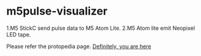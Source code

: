 # m5pulse-visualizer
1.M5 StickC send pulse data to M5 Atom Lite.
2.M5 Atom lite emit Neopixel LED tape.

Please refer the protopedia page.
[Definitely, you are here ](https://protopedia.net/prototype/3158 "Definitely, you are here ")
